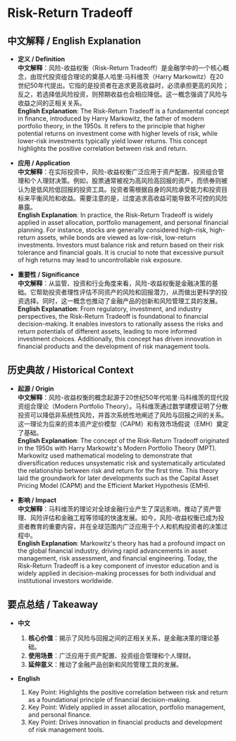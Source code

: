 # Risk-Return Tradeoff

## 中文解释 / English Explanation

* **定义 / Definition**  
  **中文解释**：风险-收益权衡（Risk-Return Tradeoff）是金融学中的一个核心概念，由现代投资组合理论的奠基人哈里·马科维茨（Harry Markowitz）在20世纪50年代提出。它指的是投资者在追求更高收益时，必须承担更高的风险；反之，若选择低风险投资，则预期收益也会相应降低。这一概念强调了风险与收益之间的正相关关系。  
  **English Explanation**: The Risk-Return Tradeoff is a fundamental concept in finance, introduced by Harry Markowitz, the father of modern portfolio theory, in the 1950s. It refers to the principle that higher potential returns on investment come with higher levels of risk, while lower-risk investments typically yield lower returns. This concept highlights the positive correlation between risk and return.

* **应用 / Application**  
  **中文解释**：在实际投资中，风险-收益权衡广泛应用于资产配置、投资组合管理和个人理财决策。例如，股票通常被视为高风险高回报的资产，而债券则被认为是低风险低回报的投资工具。投资者需根据自身的风险承受能力和投资目标来平衡风险和收益。需要注意的是，过度追求高收益可能导致不可控的风险暴露。  
  **English Explanation**: In practice, the Risk-Return Tradeoff is widely applied in asset allocation, portfolio management, and personal financial planning. For instance, stocks are generally considered high-risk, high-return assets, while bonds are viewed as low-risk, low-return investments. Investors must balance risk and return based on their risk tolerance and financial goals. It is crucial to note that excessive pursuit of high returns may lead to uncontrollable risk exposure.

* **重要性 / Significance**  
  **中文解释**：从监管、投资和行业角度来看，风险-收益权衡是金融决策的基础。它帮助投资者理性评估不同资产的风险和回报潜力，从而做出更科学的投资选择。同时，这一概念也推动了金融产品的创新和风险管理工具的发展。  
  **English Explanation**: From regulatory, investment, and industry perspectives, the Risk-Return Tradeoff is foundational to financial decision-making. It enables investors to rationally assess the risks and return potentials of different assets, leading to more informed investment choices. Additionally, this concept has driven innovation in financial products and the development of risk management tools.

## 历史典故 / Historical Context

* **起源 / Origin**  
  **中文解释**：风险-收益权衡的概念起源于20世纪50年代哈里·马科维茨的现代投资组合理论（Modern Portfolio Theory）。马科维茨通过数学建模证明了分散投资可以降低非系统性风险，并首次系统性地阐述了风险与回报之间的关系。这一理论为后来的资本资产定价模型（CAPM）和有效市场假说（EMH）奠定了基础。  
  **English Explanation**: The concept of the Risk-Return Tradeoff originated in the 1950s with Harry Markowitz's Modern Portfolio Theory (MPT). Markowitz used mathematical modeling to demonstrate that diversification reduces unsystematic risk and systematically articulated the relationship between risk and return for the first time. This theory laid the groundwork for later developments such as the Capital Asset Pricing Model (CAPM) and the Efficient Market Hypothesis (EMH).

* **影响 / Impact**  
  **中文解释**：马科维茨的理论对全球金融行业产生了深远影响，推动了资产管理、风险评估和金融工程等领域的快速发展。如今，风险-收益权衡已成为投资者教育的重要内容，并在全球范围内广泛应用于个人和机构投资者的决策过程中。  
  **English Explanation**: Markowitz's theory has had a profound impact on the global financial industry, driving rapid advancements in asset management, risk assessment, and financial engineering. Today, the Risk-Return Tradeoff is a key component of investor education and is widely applied in decision-making processes for both individual and institutional investors worldwide.

## 要点总结 / Takeaway

* **中文**  
  1. **核心价值**：揭示了风险与回报之间的正相关关系，是金融决策的理论基础。
  2. **使用场景**：广泛应用于资产配置、投资组合管理和个人理财。
  3. **延伸意义**：推动了金融产品创新和风险管理工具的发展。

* **English**  
  1. Key Point: Highlights the positive correlation between risk and return as a foundational principle of financial decision-making.
  2. Key Point: Widely applied in asset allocation, portfolio management, and personal finance.
  3. Key Point: Drives innovation in financial products and development of risk management tools.